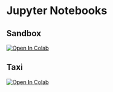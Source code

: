 # Jupyter Notebooks

## Sandbox 
[![Open In Colab](https://colab.research.google.com/assets/colab-badge.svg)](https://colab.research.google.com/github/eescriba/drl-keras-mesa/blob/master/src/notebooks/sandbox.ipynb)

## Taxi
[![Open In Colab](https://colab.research.google.com/assets/colab-badge.svg)](https://colab.research.google.com/github/eescriba/drl-keras-mesa/blob/master/src/mesa/taxi/notebook.ipynb)